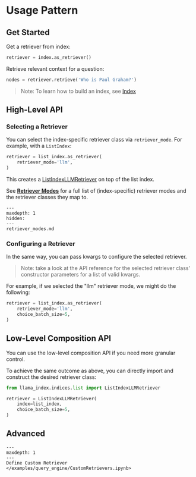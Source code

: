 # Usage Pattern

## Get Started
Get a retriever from index:
```python
retriever = index.as_retriever()
```

Retrieve relevant context for a question:
```python
nodes = retriever.retrieve('Who is Paul Graham?')
```

> Note: To learn how to build an index, see [Index](/core_modules/data_modules/index/root.md)

## High-Level API

### Selecting a Retriever

You can select the index-specific retriever class via `retriever_mode`. 
For example, with a `ListIndex`:
```python
retriever = list_index.as_retriever(
    retriever_mode='llm',
)
```
This creates a [ListIndexLLMRetriever](/api_reference/query/retrievers/list.rst) on top of the list index.

See [**Retriever Modes**](/core_modules/query_modules/retriever/retriever_modes.md) for a full list of (index-specific) retriever modes
and the retriever classes they map to.

```{toctree}
---
maxdepth: 1
hidden:
---
retriever_modes.md
```

### Configuring a Retriever
In the same way, you can pass kwargs to configure the selected retriever.
> Note: take a look at the API reference for the selected retriever class' constructor parameters for a list of valid kwargs.

For example, if we selected the "llm" retriever mode, we might do the following:
```python
retriever = list_index.as_retriever(
    retriever_mode='llm',
    choice_batch_size=5,
)

```

## Low-Level Composition API
You can use the low-level composition API if you need more granular control.  

To achieve the same outcome as above, you can directly import and construct the desired retriever class:
```python
from llama_index.indices.list import ListIndexLLMRetriever

retriever = ListIndexLLMRetriever(
    index=list_index,
    choice_batch_size=5,
)
```


## Advanced

```{toctree}
---
maxdepth: 1
---
Define Custom Retriever </examples/query_engine/CustomRetrievers.ipynb>
```